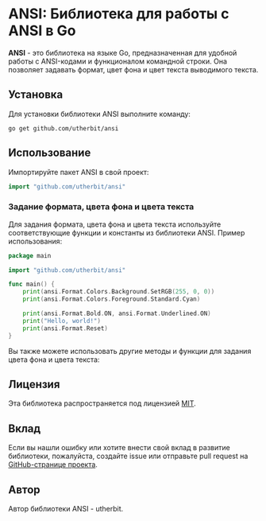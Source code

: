 # ANSI: Библиотека для работы с ANSI в Go

**ANSI** - это библиотека на языке Go, предназначенная для удобной работы с ANSI-кодами и функционалом командной строки. Она позволяет задавать формат, цвет фона и цвет текста выводимого текста.

## Установка

Для установки библиотеки ANSI выполните команду:

```shell
go get github.com/utherbit/ansi
```

## Использование

Импортируйте пакет ANSI в свой проект:

```go
import "github.com/utherbit/ansi"
```

### Задание формата, цвета фона и цвета текста

Для задания формата, цвета фона и цвета текста используйте соответствующие функции и константы из библиотеки ANSI. Пример использования:

```go
package main

import "github.com/utherbit/ansi"

func main() {
	print(ansi.Format.Colors.Background.SetRGB(255, 0, 0))
	print(ansi.Format.Colors.Foreground.Standard.Cyan)

	print(ansi.Format.Bold.ON, ansi.Format.Underlined.ON)
	print("Hello, world!")
	print(ansi.Format.Reset)
}

```

Вы также можете использовать другие методы и функции для задания цвета фона и цвета текста:

## Лицензия

Эта библиотека распространяется под лицензией [MIT](LICENSE).

## Вклад

Если вы нашли ошибку или хотите внести свой вклад в развитие библиотеки, пожалуйста, создайте issue или отправьте pull request на [GitHub-странице проекта](https://github.com/utherbit/ansi).

## Автор

Автор библиотеки ANSI - utherbit.
